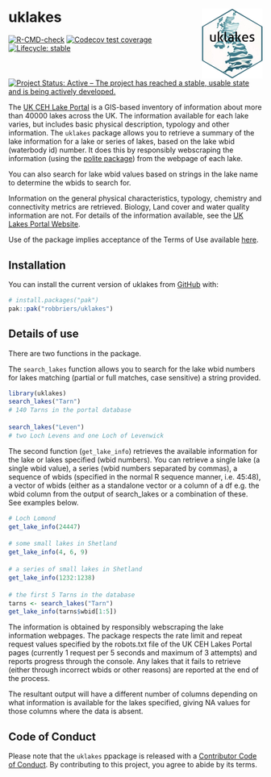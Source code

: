 
<!-- README.md is generated from README.Rmd. Please edit that file -->

# uklakes <img src="man/figures/logo.png" align="right" height="139" alt="" />

<!-- badges: start -->

[![R-CMD-check](https://github.com/robbriers/uklakes/actions/workflows/R-CMD-check.yaml/badge.svg)](https://github.com/robbriers/uklakes/actions/workflows/R-CMD-check.yaml)
[![Codecov test
coverage](https://codecov.io/gh/robbriers/uklakes/graph/badge.svg)](https://app.codecov.io/gh/robbriers/uklakes)
[![Lifecycle:
stable](https://img.shields.io/badge/lifecycle-stable-brightgreen.svg)](https://lifecycle.r-lib.org/articles/stages.html#stable)
[![Project Status: Active – The project has reached a stable, usable
state and is being actively
developed.](https://www.repostatus.org/badges/latest/active.svg)](https://www.repostatus.org/#active)

<!-- badges: end -->

The [UK CEH Lake Portal](https://uklakes.ceh.ac.uk/) is a GIS-based
inventory of information about more than 40000 lakes across the UK. The
information available for each lake varies, but includes basic physical
description, typology and other information. The `uklakes` package
allows you to retrieve a summary of the lake information for a lake or
series of lakes, based on the lake wbid (waterbody id) number. It does
this by responsibly webscraping the information (using the [polite
package](https://cran.r-project.org/package=polite)) from the webpage of
each lake.

You can also search for lake wbid values based on strings in the lake
name to determine the wbids to search for.

Information on the general physical characteristics, typology, chemistry
and connectivity metrics are retrieved. Biology, Land cover and water
quality information are not. For details of the information available,
see the [UK Lakes Portal Website](https://uklakes.ceh.ac.uk/).

Use of the package implies acceptance of the Terms of Use available
[here](https://www.ceh.ac.uk/terms-of-use).

## Installation

You can install the current version of uklakes from
[GitHub](https://github.com/) with:

``` r
# install.packages("pak")
pak::pak("robbriers/uklakes")
```

## Details of use

There are two functions in the package.

The `search_lakes` function allows you to search for the lake wbid
numbers for lakes matching (partial or full matches, case sensitive) a
string provided.

``` r
library(uklakes)
search_lakes("Tarn")
# 140 Tarns in the portal database

search_lakes("Leven")
# two Loch Levens and one Loch of Levenwick
```

The second function (`get_lake_info`) retrieves the available
information for the lake or lakes specified (wbid numbers). You can
retrieve a single lake (a single wbid value), a series (wbid numbers
separated by commas), a sequence of wbids (specified in the normal R
sequence manner, i.e. 45:48), a vector of wbids (either as a standalone
vector or a column of a df e.g. the wbid column from the output of
search_lakes or a combination of these. See examples below.

``` r
# Loch Lomond
get_lake_info(24447)

# some small lakes in Shetland
get_lake_info(4, 6, 9)

# a series of small lakes in Shetland
get_lake_info(1232:1238)

# the first 5 Tarns in the database
tarns <- search_lakes("Tarn")
get_lake_info(tarns$wbid[1:5])
```

The information is obtained by responsibly webscraping the lake
information webpages. The package respects the rate limit and repeat
request values specified by the robots.txt file of the UK CEH Lakes
Portal pages (currently 1 request per 5 seconds and maximum of 3
attempts) and reports progress through the console. Any lakes that it
fails to retrieve (either through incorrect wbids or other reasons) are
reported at the end of the process.

The resultant output will have a different number of columns depending
on what information is available for the lakes specified, giving NA
values for those columns where the data is absent.

## Code of Conduct

Please note that the `uklakes` ppackage is released with a [Contributor
Code of
Conduct](https://contributor-covenant.org/version/2/1/CODE_OF_CONDUCT.html).
By contributing to this project, you agree to abide by its terms.
